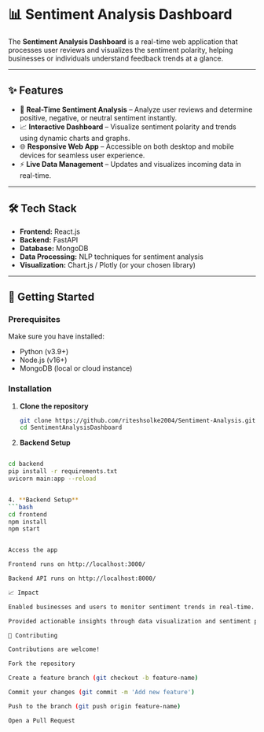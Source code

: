 # 📊 Sentiment Analysis Dashboard

The **Sentiment Analysis Dashboard** is a real-time web application that processes user reviews and visualizes the sentiment polarity, helping businesses or individuals understand feedback trends at a glance.

---

## ✨ Features
- 💬 **Real-Time Sentiment Analysis** – Analyze user reviews and determine positive, negative, or neutral sentiment instantly.  
- 📈 **Interactive Dashboard** – Visualize sentiment polarity and trends using dynamic charts and graphs.  
- 🌐 **Responsive Web App** – Accessible on both desktop and mobile devices for seamless user experience.  
- ⚡ **Live Data Management** – Updates and visualizes incoming data in real-time.

---

## 🛠️ Tech Stack
- **Frontend:** React.js  
- **Backend:** FastAPI  
- **Database:** MongoDB  
- **Data Processing:** NLP techniques for sentiment analysis  
- **Visualization:** Chart.js / Plotly (or your chosen library)


---

## 🚀 Getting Started

### Prerequisites
Make sure you have installed:
- Python (v3.9+)  
- Node.js (v16+)  
- MongoDB (local or cloud instance)

### Installation
1. **Clone the repository**
   ```bash
   git clone https://github.com/riteshsolke2004/Sentiment-Analysis.git
   cd SentimentAnalysisDashboard
2. **Backend Setup**
```bash

cd backend
pip install -r requirements.txt
uvicorn main:app --reload


4. **Backend Setup**
```bash
cd frontend
npm install
npm start


Access the app

Frontend runs on http://localhost:3000/

Backend API runs on http://localhost:8000/

📈 Impact

Enabled businesses and users to monitor sentiment trends in real-time.

Provided actionable insights through data visualization and sentiment polarity tracking.

🤝 Contributing

Contributions are welcome!

Fork the repository

Create a feature branch (git checkout -b feature-name)

Commit your changes (git commit -m 'Add new feature')

Push to the branch (git push origin feature-name)

Open a Pull Request
